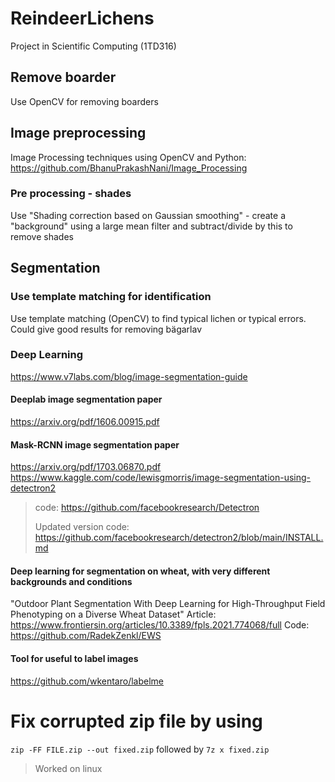 # ReindeerLichens

Project in Scientific Computing (1TD316)

## Remove boarder
Use OpenCV for removing boarders

## Image preprocessing
Image Processing techniques using OpenCV and Python: https://github.com/BhanuPrakashNani/Image_Processing
### Pre processing - shades
Use "Shading correction based on Gaussian smoothing" - create a "background" using a large mean filter and subtract/divide by this to remove shades

## Segmentation
### Use template matching for identification
Use template matching (OpenCV) to find typical lichen or typical errors. Could give good results for removing bägarlav 

### Deep Learning

https://www.v7labs.com/blog/image-segmentation-guide

#### Deeplab image segmentation paper

https://arxiv.org/pdf/1606.00915.pdf

#### Mask-RCNN image segmentation paper

https://arxiv.org/pdf/1703.06870.pdf
https://www.kaggle.com/code/lewisgmorris/image-segmentation-using-detectron2 

> code: https://github.com/facebookresearch/Detectron
>
> Updated version code: https://github.com/facebookresearch/detectron2/blob/main/INSTALL.md

#### Deep learning for segmentation on wheat, with very different backgrounds and conditions
"Outdoor Plant Segmentation With Deep Learning for High-Throughput Field Phenotyping on a Diverse Wheat Dataset"
Article: https://www.frontiersin.org/articles/10.3389/fpls.2021.774068/full
Code: https://github.com/RadekZenkl/EWS


#### Tool for useful to label images

https://github.com/wkentaro/labelme



# Fix corrupted zip file by using 
```zip -FF FILE.zip --out fixed.zip```
 followed by ```7z x fixed.zip ```
> Worked on linux
